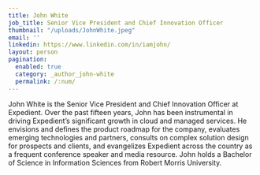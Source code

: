 ```yaml
---
title: John White
job_title: Senior Vice President and Chief Innovation Officer
thumbnail: "/uploads/JohnWhite.jpeg"
email: ''
linkedin: https://www.linkedin.com/in/iamjohn/
layout: person
pagination: 
  enabled: true
  category: _author_john-white
  permalink: /:num/
---
```

John White is the Senior Vice President and Chief Innovation Officer at Expedient. Over the past fifteen years, John has been instrumental in driving Expedient’s significant growth in cloud and managed services. He envisions and defines the product roadmap for the company, evaluates emerging technologies and partners, consults on complex solution design for prospects and clients, and evangelizes Expedient across the country as a frequent conference speaker and media resource. John holds a Bachelor of Science in Information Sciences from Robert Morris University.